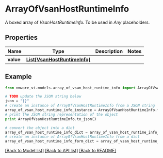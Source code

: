 # ArrayOfVsanHostRuntimeInfo

A boxed array of *VsanHostRuntimeInfo*. To be used in *Any* placeholders. 

## Properties
Name | Type | Description | Notes
------------ | ------------- | ------------- | -------------
**value** | [**List[VsanHostRuntimeInfo]**](VsanHostRuntimeInfo.md) |  | 

## Example

```python
from vmware_vi.models.array_of_vsan_host_runtime_info import ArrayOfVsanHostRuntimeInfo

# TODO update the JSON string below
json = "{}"
# create an instance of ArrayOfVsanHostRuntimeInfo from a JSON string
array_of_vsan_host_runtime_info_instance = ArrayOfVsanHostRuntimeInfo.from_json(json)
# print the JSON string representation of the object
print ArrayOfVsanHostRuntimeInfo.to_json()

# convert the object into a dict
array_of_vsan_host_runtime_info_dict = array_of_vsan_host_runtime_info_instance.to_dict()
# create an instance of ArrayOfVsanHostRuntimeInfo from a dict
array_of_vsan_host_runtime_info_form_dict = array_of_vsan_host_runtime_info.from_dict(array_of_vsan_host_runtime_info_dict)
```
[[Back to Model list]](../README.md#documentation-for-models) [[Back to API list]](../README.md#documentation-for-api-endpoints) [[Back to README]](../README.md)



